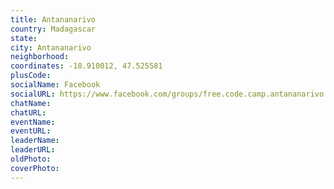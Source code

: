 ```yaml
---
title: Antananarivo
country: Madagascar
state: 
city: Antananarivo
neighborhood: 
coordinates: -18.910012, 47.525581
plusCode:
socialName: Facebook
socialURL: https://www.facebook.com/groups/free.code.camp.antananarivo
chatName:
chatURL:
eventName:
eventURL:
leaderName:
leaderURL:
oldPhoto: 
coverPhoto:
---
```


